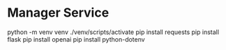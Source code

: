 # Manager Service
python -m venv venv
./venv/scripts/activate
pip install requests
pip install flask
pip install openai
pip install python-dotenv